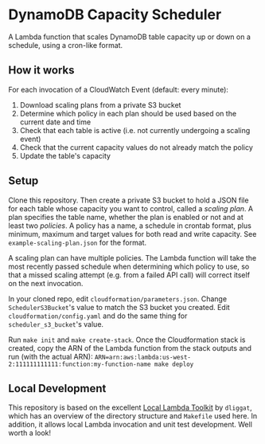 # DynamoDB Capacity Scheduler

A Lambda function that scales DynamoDB table capacity up or down on a schedule, using a cron-like format.

## How it works

For each invocation of a CloudWatch Event (default: every minute):

1. Download scaling plans from a private S3 bucket
2. Determine which policy in each plan should be used based on the current date and time
3. Check that each table is active (i.e. not currently undergoing a scaling event)
4. Check that the current capacity values do not already match the policy
5. Update the table's capacity

## Setup
Clone this repository. Then create a private S3 bucket to hold a JSON file for each table whose capacity you want to control, called a _scaling plan_. A plan specifies the table name, whether the plan is enabled or not and at least two _policies_. A policy has a name, a schedule in crontab format, plus minimum, maximum and target values for both read and write capacity. See `example-scaling-plan.json` for the format.

A scaling plan can have multiple policies. The Lambda function will take the most recently passed schedule when determining which policy to use, so that a missed scaling attempt (e.g. from a failed API call) will correct itself on the next invocation.

In your cloned repo, edit `cloudformation/parameters.json`. Change `SchedulerS3Bucket`'s value to match the S3 bucket you created. Edit `cloudformation/config.yaml` and do the same thing for `scheduler_s3_bucket`'s value.

Run `make init` and `make create-stack`. Once the Cloudformation stack is created, copy the ARN of the Lambda function from the stack outputs and run (with the actual ARN): 
`ARN=arn:aws:lambda:us-west-2:111111111111:function:my-function-name make deploy`

## Local Development
This repository is based on the excellent [Local Lambda Toolkit](https://github.com/dliggat/local-lambda-toolkit) by `dliggat`, which has an overview of the directory structure and `Makefile` used here. In addition, it allows local Lambda invocation and unit test development. Well worth a look!


